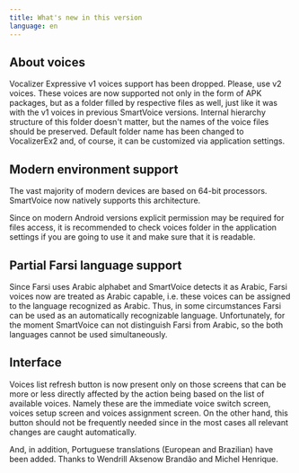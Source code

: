 ```yaml
---
title: What's new in this version
language: en
---
```


## About voices

Vocalizer Expressive v1 voices support has been dropped. Please, use
v2 voices. These voices are now supported not only in the form of APK
packages, but as a folder filled by respective files as well, just
like it was with the v1 voices in previous SmartVoice
versions. Internal hierarchy structure of this folder doesn't matter,
but the names of the voice files should be preserved. Default folder
name has been changed to VocalizerEx2 and, of course, it can be
customized via application settings.

## Modern environment support

The vast majority of modern devices are based on 64-bit
processors. SmartVoice now natively supports this architecture.

Since on modern Android versions explicit permission may be required
for files access, it is recommended to check voices folder in the
application settings if you are going to use it and make sure that it
is readable.

## Partial Farsi language support

Since Farsi uses Arabic alphabet and SmartVoice detects it as Arabic,
Farsi voices now are treated as Arabic capable, i.e. these voices can
be assigned to the language recognized as Arabic. Thus, in some
circumstances Farsi can be used as an automatically recognizable
language. Unfortunately, for the moment SmartVoice can not distinguish
Farsi from Arabic, so the both languages cannot be used
simultaneously.

## Interface

Voices list refresh button is now present only on those screens that
can be more or less directly affected by the action being based on the
list of available voices. Namely these are the immediate voice switch
screen, voices setup screen and voices assignment screen. On the other
hand, this button should not be frequently needed since in the most
cases all relevant changes are caught automatically.

And, in addition, Portuguese translations (European and Brazilian)
have been added. Thanks to Wendrill Aksenow Brandão and Michel
Henrique.

